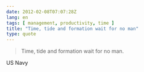 ```yaml
---
date: 2012-02-08T07:07:28Z
lang: en
tags: [ management, productivity, time ]
title: "Time, tide and formation wait for no man"
type: quote
---
```


> Time, tide and formation wait for no man.

US Navy


